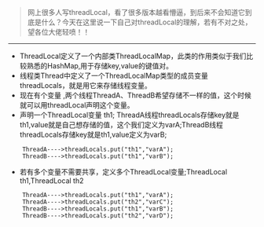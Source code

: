 > 网上很多人写threadLocal，看了很多版本越看懵逼，到后来不会知道它到底是什么？今天在这里说一下自己对threadLocal的理解，若有不对之处，望各位大佬轻喷！！

---
- ThreadLocal定义了一个内部类ThreadLocalMap，此类的作用类似于我们比较熟悉的HashMap,用于存储key,value的键值对。
- 线程类Thread中定义了一个ThreadLocalMap类型的成员变量 threadLocals，就是用它来存储线程变量。
- 现在有个变量 ,两个线程ThreadA、ThreadB希望存储不一样的值，这个时候就可以用threadLocal声明这个变量。
- 声明一个ThreadLocal变量 th1; ThreadA线程threadLocals存储key就是th1,value就是自己想存储的值，这个我们定义为varA;ThreadB线程threadLocals存储key就是th1,value定义为varB;

```
    ThreadA---->threadLocals.put("th1","varA");
    ThreadB---->threadLocals.put("th1","varB");
```
- 若有多个变量不需要共享，定义多个ThreadLocal变量;ThreadLocal th1,ThreadLocal th2

```
    ThreadA---->threadLocals.put("th1","varA");
    ThreadA---->threadLocals.put("th2","varC");
    ThreadB---->threadLocals.put("th1","varB");
    ThreadB---->threadLocals.put("th2","varD");
```



